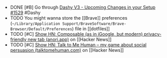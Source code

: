- DONE [#B] Go through [Dashy V3 - Upcoming Changes in your Setup #1529](https://github.com/Lissy93/dashy/discussions/1529) #Dashy
- TODO You might wanna store the [[Brave]] preferences (`~/Library/Application Support/BraveSoftware/Brave-Browser/Default/Preferences`) file in [[dotfiles]]
- TODO [#C] [Show HN: Composable (as in iGoogle, but modern) privacy-friendly new tab (anori.app)](https://news.ycombinator.com/item?id=40084543) on [[Hacker News]]
- TODO [#C] [Show HN: Talk to Me Human – my game about social persuasion (talktomehuman.com)](https://news.ycombinator.com/item?id=40091379) on [[Hacker News]]